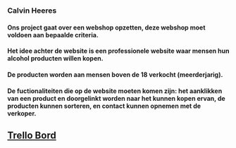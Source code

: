 # 
### Calvin Heeres
#### Ons project gaat over een webshop opzetten, deze webshop moet voldoen aan bepaalde criteria.

#### Het idee achter de website is een professionele website waar mensen hun alcohol producten willen kopen.

#### De producten worden aan mensen boven de 18 verkocht (meerderjarig).

#### De fuctionaliteiten die op de website moeten komen zijn: het aanklikken van een product en doorgelinkt worden naar het kunnen kopen ervan, de producten kunnen sorteren, en contact kunnen opnemen met de verkoper.

## [Trello Bord](https://trello.com/b/1VhssRD6/f1m4bo)
